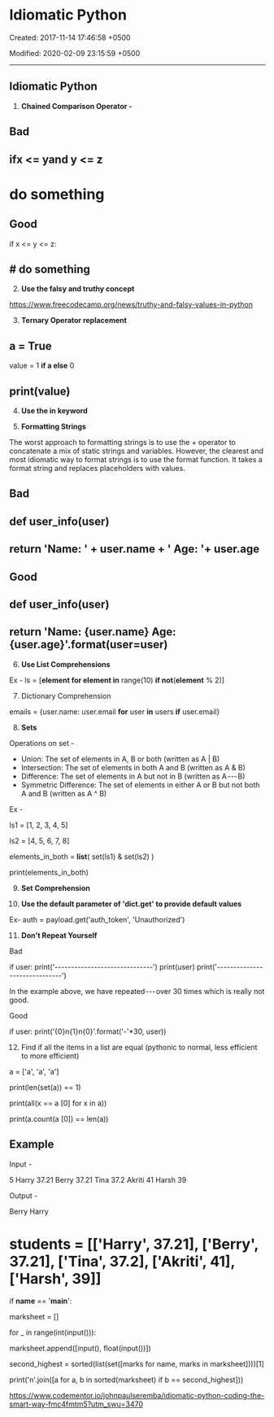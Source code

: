 # Idiomatic Python

Created: 2017-11-14 17:46:58 +0500

Modified: 2020-02-09 23:15:59 +0500

---

## Idiomatic Python

1. **Chained Comparison Operator -**

## Bad

## if**x <= y**and y <= z

# **do** something

## Good

if x <= y <= z:

## # do something

2. **Use the falsy and truthy concept**

<https://www.freecodecamp.org/news/truthy-and-falsy-values-in-python>

3. **Ternary Operator replacement**

## a = True

value = 1 **if a else** 0

## print(value)

4. **Use the in keyword**

5. **Formatting Strings**

The worst approach to formatting strings is to use the + operator to concatenate a mix of static strings and variables. However, the clearest and most idiomatic way to format strings is to use the format function. It takes a format string and replaces placeholders with values.

## Bad

## def user_info(user)

## return 'Name: ' + user.name + ' Age: '+ user.age

## Good

## def user_info(user)

## return 'Name: {user.name} Age: {user.age}'.format(user=user)

6. **Use List Comprehensions**

Ex - ls = [**element for element in** range(10) **if not**(**element** % 2)]

7. Dictionary Comprehension

emails = {user.name: user.email **for** user **in** users **if** user.email}

8. **Sets**

Operations on set -

- Union: The set of elements in A, B or both (written as A | B)
- Intersection: The set of elements in both A and B (written as A & B)
- Difference: The set of elements in A but not in B (written as A --- B)
- Symmetric Difference: The set of elements in either A or B but not both A and B (written as A ^ B)

Ex -

ls1 = [1, 2, 3, 4, 5]

ls2 = [4, 5, 6, 7, 8]

elements_in_both = **list**( set(ls1) & set(ls2) )

print(elements_in_both)

9. **Set Comprehension**

10. **Use the default parameter of 'dict.get' to provide default values**

Ex- auth = payload.get('auth_token', 'Unauthorized')

11. **Don't Repeat Yourself**

Bad

if user:
print('------------------------------')
print(user)
print('------------------------------')

In the example above, we have repeated --- over 30 times which is really not good.

Good

if user:
print('{0}n{1}n{0}'.format('-'*30, user))

12. Find if all the items in a list are equal (pythonic to normal, less efficient to more efficient)

a = ['a', 'a', 'a']

print(len(set(a)) == 1)

print(all(x == a [0] for x in a))

print(a.count(a [0]) == len(a))

## Example

Input -

5
Harry
37.21
Berry
37.21
Tina
37.2
Akriti
41
Harsh
39

Output -

Berry
Harry

# students = [['Harry', 37.21], ['Berry', 37.21], ['Tina', 37.2], ['Akriti', 41], ['Harsh', 39]]

if **name** == '**main**':

marksheet = []

for _ in range(int(input())):

marksheet.append([input(), float(input())])

second_highest = sorted(list(set([marks for name, marks in marksheet])))[1]

print('n'.join([a for a, b in sorted(marksheet) if b == second_highest]))

<https://www.codementor.io/johnpaulseremba/idiomatic-python-coding-the-smart-way-fmc4fmtm5?utm_swu=3470>
